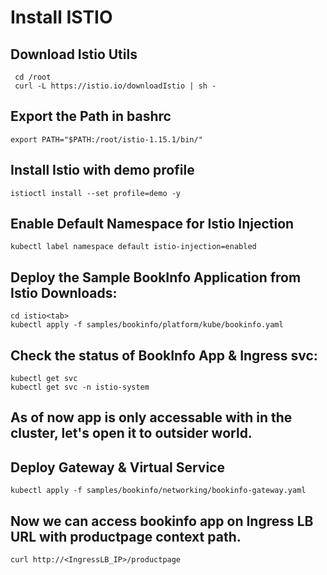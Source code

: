 # Install ISTIO 

## Download Istio Utils 
```
 cd /root
 curl -L https://istio.io/downloadIstio | sh -
```

## Export the Path in bashrc 
```
export PATH="$PATH:/root/istio-1.15.1/bin/"
```

## Install Istio with demo profile 
```
istioctl install --set profile=demo -y
```

## Enable Default Namespace for Istio Injection 
```
kubectl label namespace default istio-injection=enabled
```

## Deploy the Sample BookInfo Application from Istio Downloads: 
```
cd istio<tab>
kubectl apply -f samples/bookinfo/platform/kube/bookinfo.yaml
```

## Check the status of BookInfo App & Ingress svc: 
```
kubectl get svc 
kubectl get svc -n istio-system 
```

## As of now app is only accessable with in the cluster, let's open it to outsider world. 

## Deploy Gateway & Virtual Service
```
kubectl apply -f samples/bookinfo/networking/bookinfo-gateway.yaml
```

## Now we can access bookinfo app on Ingress LB URL with productpage context path. 

```
curl http://<IngressLB_IP>/productpage
```
